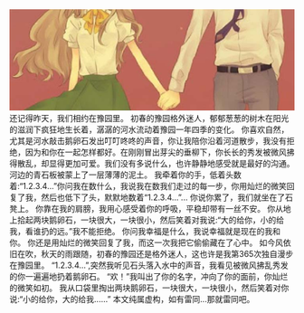 <img src="/blog/images/handinhand.jpg"/>
还记得昨天，我们相约在豫园里。 
初春的豫园格外迷人，郁郁葱葱的树木在阳光的滋润下疯狂地生长着，潺潺的河水流动着豫园一年四季的变化。 
你喜欢自然，尤其是河水敲击鹅卵石发出叮叮咚咚的声音，你让我陪你沿着河道散步，我没有拒绝，因为和你在一起怎样都好。在刚刚冒出芽尖的垂柳下，你长长的秀发被微风拂得散乱，却显得更加可爱。我们没有多说什么，也许静静地感受就是最好的沟通。 
河边的青石板被蒙上了一层薄薄的泥土。 
我牵着你的手，低着头数着:“1.2.3.4...”你问我在数什么，我说我在数我们走过的每一步，你用灿烂的微笑回复了我，然后也低下了头，默默地数着“1.2.3.4...”... 
你说你累了，我们就坐在了石凳上。 
你靠在我的肩膀，我用心感受着你的呼吸，平稳却带有一丝不安。 
你从地上拾起两块鹅卵石，一块很大，一块很小，然后笑着对我说:“大的给你，小的给我，看谁扔的远。”我不能拒绝。 
你问我幸福是什么，我说幸福就是现在的我和你。 
你还是用灿烂的微笑回复了我，而这一次我把它偷偷藏在了心中。 
如今风依旧在吹，秋天的雨跟随，初春的豫园还是格外迷人，这也许是我第365次独自漫步在豫园里。 
“1.2.3.4...”,突然我听见石头落入水中的声音，我看见被微风拂乱秀发的你一遍遍地扔着鹅卵石。 
“欢！”我叫出了你的名字，冲向了你的面前，你灿烂的微笑如初。 
我从口袋里掏出两块鹅卵石，一块很大，一块很小，然后笑着对你说:“小的给你，大的给我......” 
本文纯属虚构，如有雷同...那就雷同吧。